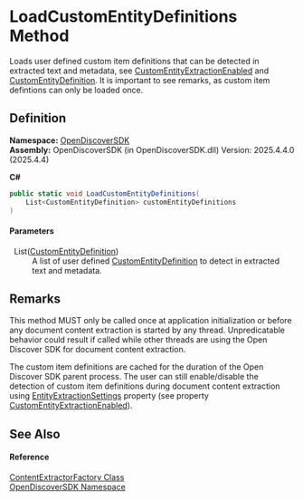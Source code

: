 # LoadCustomEntityDefinitions Method


Loads user defined custom item definitions that can be detected in extracted text and metadata, see <a href="9129bb94-69a2-f49d-7759-d944fef5ba00">CustomEntityExtractionEnabled</a> and <a href="d7c5aca5-b71b-adf0-af66-e8075f3cb7e1">CustomEntityDefinition</a>. It is important to see remarks, as custom item defintions can only be loaded once.



## Definition
**Namespace:** <a href="269fabc9-a080-183c-2b1b-268520e2038c">OpenDiscoverSDK</a>  
**Assembly:** OpenDiscoverSDK (in OpenDiscoverSDK.dll) Version: 2025.4.4.0 (2025.4.4)

**C#**
``` C#
public static void LoadCustomEntityDefinitions(
	List<CustomEntityDefinition> customEntityDefinitions
)
```



#### Parameters
<dl><dt>  List(<a href="d7c5aca5-b71b-adf0-af66-e8075f3cb7e1">CustomEntityDefinition</a>)</dt><dd>A list of user defined <a href="d7c5aca5-b71b-adf0-af66-e8075f3cb7e1">CustomEntityDefinition</a> to detect in extracted text and metadata.</dd></dl>

## Remarks

This method MUST only be called once at application initialization or before any document content extraction is started by any thread. Unpredicatable behavior could result if called while other threads are using the Open Discover SDK for document content extraction.

The custom item definitions are cached for the duration of the Open Discover SDK parent process. The user can still enable/disable the detection of custom item definitions during document content extraction using <a href="5a66d42f-59c5-2455-cf95-a8926129c6fb">EntityExtractionSettings</a> property (see property <a href="9129bb94-69a2-f49d-7759-d944fef5ba00">CustomEntityExtractionEnabled</a>).


## See Also


#### Reference
<a href="2fbf109b-c0df-5cb9-abc9-e22bc3957c16">ContentExtractorFactory Class</a>  
<a href="269fabc9-a080-183c-2b1b-268520e2038c">OpenDiscoverSDK Namespace</a>  
